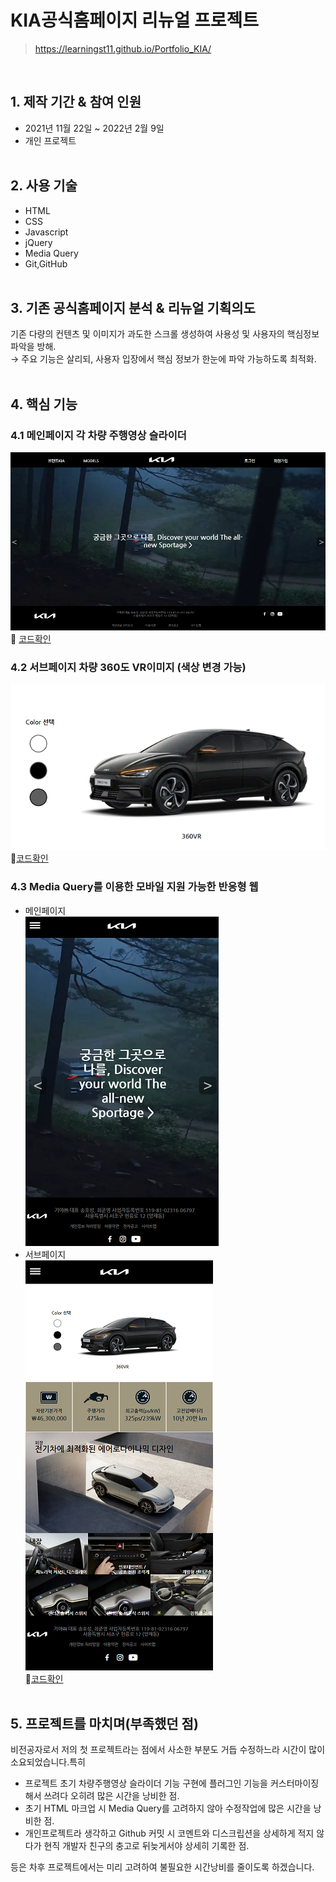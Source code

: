# KIA공식홈페이지 리뉴얼 프로젝트
>https://learningst11.github.io/Portfolio_KIA/

<br>

## 1. 제작 기간 & 참여 인원
- 2021년 11월 22일 ~ 2022년 2월 9일
- 개인 프로젝트<br><br>
## 2. 사용 기술
- HTML
- CSS
- Javascript
- jQuery
- Media Query
- Git,GitHub<br><br>
## 3. 기존 공식홈페이지 분석 & 리뉴얼 기획의도
기존 다량의 컨텐츠 및 이미지가 과도한 스크롤 생성하여 사용성 및 사용자의 핵심정보 파악을 방해.<br>
→ 주요 기능은 살리되, 사용자 입장에서 핵심 정보가 한눈에 파악 가능하도록 최적화.<br><br>
## 4. 핵심 기능
### 4.1 메인페이지 각 차량 주행영상 슬라이더
![](https://github.com/learningst11/Portfolio_KIA/blob/93c47b1b4b28a6227752d487f07ea8c35b16fb06/images/main_capture.png)<br>
:pushpin: [코드확인](https://github.com/learningst11/Portfolio_KIA/blob/5248669c8a8040425c25fab4bedbc434904e5ad6/js/slider.js)

### 4.2 서브페이지 차량 360도 VR이미지 (색상 변경 가능)
![](https://github.com/learningst11/Portfolio_KIA/blob/5248669c8a8040425c25fab4bedbc434904e5ad6/images/360VR_capture.png)<br>
:pushpin:[코드확인](https://github.com/learningst11/Portfolio_KIA/blob/5248669c8a8040425c25fab4bedbc434904e5ad6/js/car360.js)<br>

### 4.3 Media Query를 이용한 모바일 지원 가능한 반응형 웹
- 메인페이지<br>
![](https://github.com/learningst11/Portfolio_KIA/blob/93c47b1b4b28a6227752d487f07ea8c35b16fb06/images/main(mobile)_capture.png)<br>
- 서브페이지<br>
![](https://github.com/learningst11/Portfolio_KIA/blob/93c47b1b4b28a6227752d487f07ea8c35b16fb06/images/sub(mobile)_capture.png)<br>
:pushpin:[코드확인](https://github.com/learningst11/Portfolio_KIA/blob/5248669c8a8040425c25fab4bedbc434904e5ad6/css/media.css)<br><br>

## 5. 프로젝트를 마치며(부족했던 점)
비전공자로서 저의 첫 프로젝트라는 점에서 사소한 부분도 거듭 수정하느라 시간이 많이 소요되었습니다.특히
- 프로젝트 초기 차량주행영상 슬라이더 기능 구현에 플러그인 기능을 커스터마이징해서 쓰려다 오히려 많은 시간을 낭비한 점.
- 초기 HTML 마크업 시 Media Query를 고려하지 않아 수정작업에 많은 시간을 낭비한 점.
- 개인프로젝트라 생각하고 Github 커밋 시 코멘트와 디스크립션을 상세하게 적지 않다가 현직 개발자 친구의 충고로 뒤늦게서야 상세히 기록한 점.

등은 차후 프로젝트에서는 미리 고려하여 불필요한 시간낭비를 줄이도록 하겠습니다.
